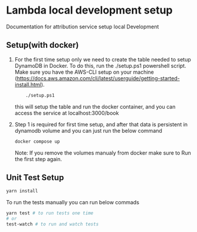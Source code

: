 # Lambda local development setup

Documentation for attribution service setup local Development

## Setup(with docker)

1. For the first time setup only we need to create the table needed to setup DynamoDB in Docker. To do this, run the ./setup.ps1 powershell script. Make sure you have the AWS-CLI setup on your machine (<https://docs.aws.amazon.com/cli/latest/userguide/getting-started-install.html>).

    ```bash
        ./setup.ps1
    ```

    this will setup the table and run the docker container, and you can access the service at localhost:3000/book

2. Step 1 is required for first time setup, and after that data is persistent in dynamodb volume and you can just run the below command

    ```bash
    docker compose up
    ```

    Note: If you remove the volumes manualy from docker make sure to Run the first step again.

## Unit Test Setup

```bash
yarn install 
```

To run the tests manually you can run below commads

```bash
yarn test # to run tests one time 
# or
test-watch # to run and watch tests
```
